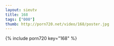 ```yaml
--- 
layout: sieutv
title: 168
tags: ["000"]
thumb: http://porn720.net/video/168/poster.jpg
---
```

{% include porn720 key="168" %} 
